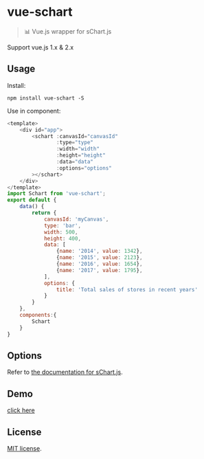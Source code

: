 # vue-schart

>  :bar_chart: Vue.js wrapper for sChart.js

Support vue.js 1.x & 2.x

## Usage
Install:

```
npm install vue-schart -S
```

Use in component:

```javascript
<template>
    <div id="app">
        <schart :canvasId="canvasId"
				:type="type"
				:width="width"
				:height="height"
				:data="data"
				:options="options"
		></schart>
    </div>
</template>
import Schart from 'vue-schart';
export default {
	data() {
		return {
			canvasId: 'myCanvas',
			type: 'bar',
			width: 500,
			height: 400,
			data: [
				{name: '2014', value: 1342},
				{name: '2015', value: 2123},
				{name: '2016', value: 1654},
				{name: '2017', value: 1795},
			],
			options: {
				title: 'Total sales of stores in recent years'
			}
		}
	},
    components:{
		Schart
	}
}
```
## Options

Refer to [the documentation for sChart.js](http://open.omwteam.com/sChart/en.html).

## Demo
[click here](http://open.omwteam.com/sChart/demo.html)

## License
[MIT license](https://github.com/lin-xin/vue-schart/blob/master/LICENCE).
